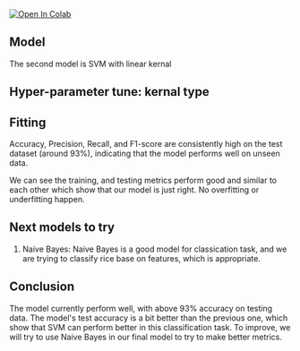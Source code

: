 <a target="_blank" href="https://colab.research.google.com/drive/1opJFstOA3cIdmKUkVC-ap4urjRuDM9NS?usp=sharing">
  <img src="https://colab.research.google.com/assets/colab-badge.svg" alt="Open In Colab"/>
</a>

## Model
The second model is SVM with linear kernal

## Hyper-parameter tune: kernal type

## Fitting
Accuracy, Precision, Recall, and F1-score are consistently high on the test dataset (around 93%), indicating that the model performs well on unseen data.

We can see the training, and testing metrics perform good and similar to each other which show that our model is just right. No overfitting or underfitting happen.

## Next models to try
1. Naive Bayes: Naive Bayes is a good model for classication task, and we are trying to classify rice base on features, which is appropriate.

## Conclusion
The model currently perform well, with above 93% accuracy on testing data. The model's test accuracy is a bit better than the previous one, which show that SVM can perform better in this classification task. To improve, we will try to use Naive Bayes in our final model to try to make better metrics.

